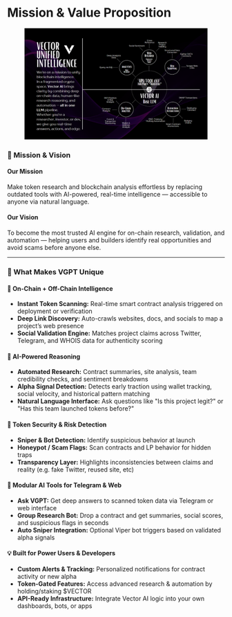 # Mission & Value Proposition



<figure><img src=".gitbook/assets/Screenshot 2025-05-28 221835.png" alt=""><figcaption></figcaption></figure>

### 🎯 Mission & Vision

#### Our Mission

Make token research and blockchain analysis effortless by replacing outdated tools with AI-powered, real-time intelligence — accessible to anyone via natural language.

#### Our Vision

To become the most trusted AI engine for on-chain research, validation, and automation — helping users and builders identify real opportunities and avoid scams before anyone else.

***

### 🧬 What Makes VGPT Unique

#### 🔎 On-Chain + Off-Chain Intelligence

* **Instant Token Scanning:** Real-time smart contract analysis triggered on deployment or verification
* **Deep Link Discovery:** Auto-crawls websites, docs, and socials to map a project’s web presence
* **Social Validation Engine:** Matches project claims across Twitter, Telegram, and WHOIS data for authenticity scoring

#### 🧠 AI-Powered Reasoning

* **Automated Research:** Contract summaries, site analysis, team credibility checks, and sentiment breakdowns
* **Alpha Signal Detection:** Detects early traction using wallet tracking, social velocity, and historical pattern matching
* **Natural Language Interface:** Ask questions like "Is this project legit?" or "Has this team launched tokens before?"

#### 🔐 Token Security & Risk Detection

* **Sniper & Bot Detection:** Identify suspicious behavior at launch
* **Honeypot / Scam Flags:** Scan contracts and LP behavior for hidden traps
* **Transparency Layer:** Highlights inconsistencies between claims and reality (e.g. fake Twitter, reused site, etc)

#### 🤖 Modular AI Tools for Telegram & Web

* **Ask VGPT:** Get deep answers to scanned token data via Telegram or web interface
* **Group Research Bot:** Drop a contract and get summaries, social scores, and suspicious flags in seconds
* **Auto Sniper Integration:** Optional Viper bot triggers based on validated alpha signals

#### 💡 Built for Power Users & Developers

* **Custom Alerts & Tracking:** Personalized notifications for contract activity or new alpha
* **Token-Gated Features:** Access advanced research & automation by holding/staking $VECTOR
* **API-Ready Infrastructure:** Integrate Vector AI logic into your own dashboards, bots, or apps
